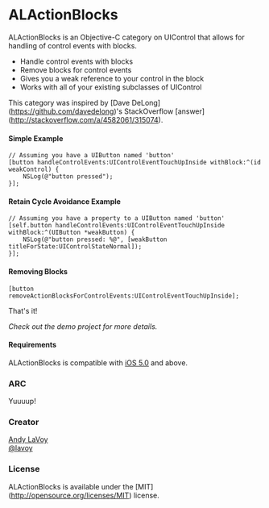 # ALActionBlocks

ALActionBlocks is an Objective-C category on UIControl that allows for handling of control events with blocks.

- Handle control events with blocks
- Remove blocks for control events
- Gives you a weak reference to your control in the block
- Works with all of your existing subclasses of UIControl

This category was inspired by [Dave DeLong] (https://github.com/davedelong)'s StackOverflow [answer] (http://stackoverflow.com/a/4582061/315074).

#### Simple Example

```objc
// Assuming you have a UIButton named 'button'
[button handleControlEvents:UIControlEventTouchUpInside withBlock:^(id weakControl) {
    NSLog(@"button pressed");
}];
```

#### Retain Cycle Avoidance Example

```objc
// Assuming you have a property to a UIButton named 'button'
[self.button handleControlEvents:UIControlEventTouchUpInside withBlock:^(UIButton *weakButton) {
    NSLog(@"button pressed: %@", [weakButton titleForState:UIControlStateNormal]);
}];
```

#### Removing Blocks

```objc
[button removeActionBlocksForControlEvents:UIControlEventTouchUpInside];
```

That's it!


*Check out the demo project for more details.*


#### Requirements

ALActionBlocks is compatible with [iOS 5.0](http://developer.apple.com/library/ios/#releasenotes/General/WhatsNewIniOS/Articles/iOS5.html) and above.

### ARC

Yuuuup!

### Creator

[Andy LaVoy](http://github.com/lavoy)  
[@lavoy](https://twitter.com/lavoy)

### License

ALActionBlocks is available under the [MIT] (http://opensource.org/licenses/MIT) license.
